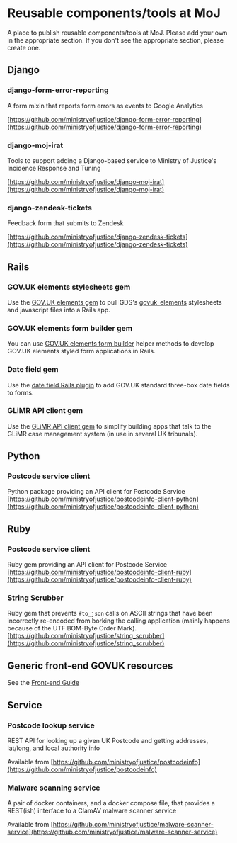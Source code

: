 # Reusable components/tools at MoJ

A place to publish reusable components/tools at MoJ.  Please add your
own in the appropriate section. If you don't see the appropriate
section, please create one.

## Django

### django-form-error-reporting
A form mixin that reports form errors as events to Google Analytics

[https://github.com/ministryofjustice/django-form-error-reporting](https://github.com/ministryofjustice/django-form-error-reporting)

### django-moj-irat
Tools to support adding a Django-based service to Ministry of Justice's Incidence Response and Tuning

[https://github.com/ministryofjustice/django-moj-irat](https://github.com/ministryofjustice/django-moj-irat)

### django-zendesk-tickets
Feedback form that submits to Zendesk

[https://github.com/ministryofjustice/django-zendesk-tickets](https://github.com/ministryofjustice/django-zendesk-tickets)

## Rails

### GOV.UK elements stylesheets gem

Use the [GOV.UK elements gem](https://github.com/ministryofjustice/govuk_elements_rails) to pull GDS's [govuk_elements](http://github.com/alphagov/govuk_elements) stylesheets and javascript files into a Rails app.

### GOV.UK elements form builder gem

You can use [GOV.UK elements form builder](https://github.com/ministryofjustice/govuk_elements_form_builder) helper methods to develop GOV.UK elements styled form applications in Rails.

### Date field gem

Use the [date field Rails plugin](https://github.com/ministryofjustice/gov_uk_date_fields) to add GOV.UK standard three-box date fields to forms.

### GLiMR API client gem

Use the [GLiMR API client gem](https://github.com/ministryofjustice/glimr-api-client) to simplify building apps that talk to the GLiMR case management system (in use in several UK tribunals).

## Python

### Postcode service client

Python package providing an API client for Postcode Service [https://github.com/ministryofjustice/postcodeinfo-client-python](https://github.com/ministryofjustice/postcodeinfo-client-python)

## Ruby

### Postcode service client

Ruby gem providing an API client for Postcode Service [https://github.com/ministryofjustice/postcodeinfo-client-ruby](https://github.com/ministryofjustice/postcodeinfo-client-ruby)

### String Scrubber

Ruby gem that prevents `#to_json` calls on ASCII strings that have been incorrectly re-encoded from borking the calling application (mainly happens because of the UTF BOM-Byte Order Mark). [https://github.com/ministryofjustice/string_scrubber](https://github.com/ministryofjustice/string_scrubber)

## Generic front-end GOVUK resources

See the [Front-end Guide](front-end)

## Service

### Postcode lookup service

REST API for looking up a given UK Postcode and getting addresses, lat/long, and local authority info

Available from [https://github.com/ministryofjustice/postcodeinfo](https://github.com/ministryofjustice/postcodeinfo)

### Malware scanning service

A pair of docker containers, and a docker compose file, that provides a REST(ish) interface to a ClamAV malware scanner service

Available from [https://github.com/ministryofjustice/malware-scanner-service](https://github.com/ministryofjustice/malware-scanner-service)

